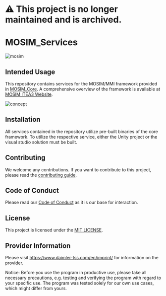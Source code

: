 <!-- SPDX-License-Identifier: MIT -->

# :warning: This project is no longer maintained and is archived.

# MOSIM_Services

![mosim](https://mosim.eu/____impro/1/onewebmedia/MOSIM%20Logo%20white%20background%20150.png?etag=%221b8a-5c57fd19%22&sourceContentType=image%2Fpng&ignoreAspectRatio&resize=150%2B84&extract=0%2B7%2B149%2B59)


## Intended Usage

This repository contains services for the MOSIM/MMI framework provided in [MOSIM_Core](https://github.com/Daimler/MOSIM_Core).
A comprehensive overview of the framework is available at [MOSIM ITEA3 Website](https://itea3.org/project/workpackage/document/download/5770/MMU%20concept%20and%20interface%20specification.pdf).

![concept](https://mosim.eu/____impro/1/onewebmedia/Artchitecture.png?etag=W%2F%2217ea6-5d566ea0%22&sourceContentType=image%2Fpng&ignoreAspectRatio&resize=845%2B366&extract=20%2B22%2B801%2B334)




## Installation

All services contained in the repository utilize pre-built binaries of the core framework.
To utilize the respective service, either the Unity project or the visual studio solution must be built.




## Contributing

We welcome any contributions.
If you want to contribute to this project, please read the [contributing guide](CONTRIBUTING.md).

## Code of Conduct

Please read our [Code of Conduct](https://github.com/Daimler/daimler-foss/blob/master/CODE_OF_CONDUCT.md) as it is our base for interaction.

## License

This project is licensed under the [MIT LICENSE](LICENSE).

## Provider Information

Please visit <https://www.daimler-tss.com/en/imprint/> for information on the provider.

Notice: Before you use the program in productive use, please take all necessary precautions,
e.g. testing and verifying the program with regard to your specific use.
The program was tested solely for our own use cases, which might differ from yours.
